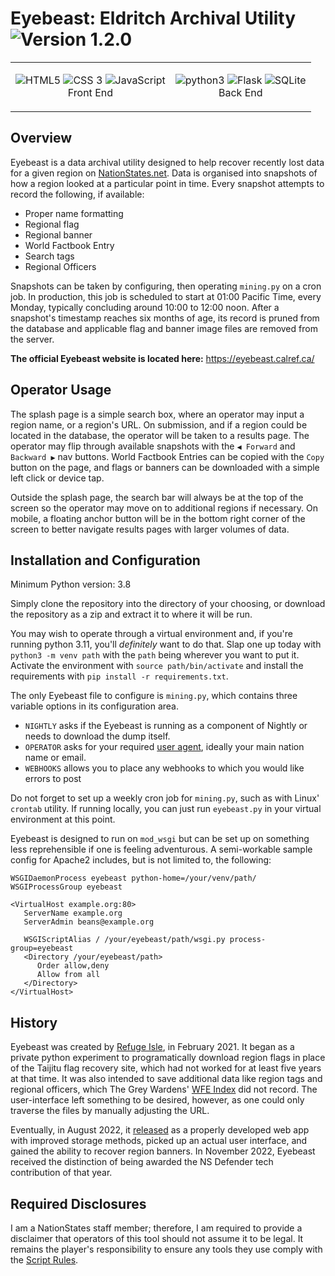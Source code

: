 # Eyebeast: Eldritch Archival Utility ![Version 1.2.0](https://img.shields.io/badge/Version-1.2.0-0099ff)

<table align="center"><tr>
<td align="center">

<img src="https://img.shields.io/badge/-HTML5-E34F26?logo=html5&logoColor=white&style=flat" alt="HTML5"> <img src="https://img.shields.io/badge/-Bulma-00D1B2?logo=bulma&logoColor=white&style=flat" alt="CSS 3"> <img src="https://img.shields.io/badge/-JavaScript-F7DF1E?logo=javascript&logoColor=white&style=flat" alt="JavaScript">
<br>Front End

</td><td align="center">

<img src="https://img.shields.io/badge/-Python%203-3776AB?logo=python&logoColor=white&style=flat" alt="python3"> <img src="https://img.shields.io/badge/-Flask-000000?logo=flask&logoColor=white&style=flat" alt="Flask"> <img src="https://img.shields.io/badge/-SQLite%203-003B57?logo=sqlite&logoColor=white&style=flat" alt="SQLite">
<br>Back End

</td>
</tr></table>

## Overview
Eyebeast is a data archival utility designed to help recover recently lost data for a given region on [NationStates.net](https://www.nationstates.net/). Data is organised into snapshots of how a region looked at a particular point in time. Every snapshot attempts to record the following, if available:
- Proper name formatting
- Regional flag
- Regional banner
- World Factbook Entry
- Search tags
- Regional Officers

Snapshots can be taken by configuring, then operating `mining.py` on a cron job. In production, this job is scheduled to start at 01:00 Pacific Time, every Monday, typically concluding around 10:00 to 12:00 noon. After a snapshot's timestamp reaches six months of age, its record is pruned from the database and applicable flag and banner image files are removed from the server.

**The official Eyebeast website is located here:** https://eyebeast.calref.ca/

## Operator Usage
The splash page is a simple search box, where an operator may input a region name, or a region's URL. On submission, and if a region could be located in the database, the operator will be taken to a results page. The operator may flip through available snapshots with the `◀ Forward` and `Backward ▶` nav buttons. World Factbook Entries can be copied with the `Copy` button on the page, and flags or banners can be downloaded with a simple left click or device tap.

Outside the splash page, the search bar will always be at the top of the screen so the operator may move on to additional regions if necessary. On mobile, a floating anchor button will be in the bottom right corner of the screen to better navigate results pages with larger volumes of data.

## Installation and Configuration

Minimum Python version: 3.8

Simply clone the repository into the directory of your choosing, or download the repository as a zip and extract it to where it will be run.

You may wish to operate through a virtual environment and, if you're running python 3.11, you'll *definitely* want to do that. Slap one up today with `python3 -m venv path` with the `path` being wherever you want to put it. Activate the environment with `source path/bin/activate` and install the requirements with `pip install -r requirements.txt`.

The only Eyebeast file to configure is `mining.py`, which contains three variable options in its configuration area.
- `NIGHTLY` asks if the Eyebeast is running as a component of Nightly or needs to download the dump itself.
- `OPERATOR` asks for your required [user agent](https://www.nationstates.net/pages/api.html#terms), ideally your main nation name or email.
- `WEBHOOKS` allows you to place any webhooks to which you would like errors to post

Do not forget to set up a weekly cron job for `mining.py`, such as with Linux' `crontab` utility. If running locally, you can just run `eyebeast.py` in your virtual environment at this point.

Eyebeast is designed to run on `mod_wsgi` but can be set up on something less reprehensible if one is feeling adventurous. A semi-workable sample config for Apache2 includes, but is not limited to, the following:

```
WSGIDaemonProcess eyebeast python-home=/your/venv/path/
WSGIProcessGroup eyebeast

<VirtualHost example.org:80>
   ServerName example.org
   ServerAdmin beans@example.org

   WSGIScriptAlias / /your/eyebeast/path/wsgi.py process-group=eyebeast
   <Directory /your/eyebeast/path>
      Order allow,deny
      Allow from all
   </Directory>
</VirtualHost>
```

## History

Eyebeast was created by [Refuge Isle](https://www.nationstates.net/nation=refuge_isle), in February 2021. It began as a private python experiment to programatically download region flags in place of the Taijitu flag recovery site, which had not worked for at least five years at that time. It was also intended to save additional data like region tags and regional officers, which The Grey Wardens' [WFE Index](https://greywardens.xyz/tools/wfe_index/) did not record. The user-interface left something to be desired, however, as one could only traverse the files by manually adjusting the URL.

Eventually, in August 2022, it [released](https://forum.calref.ca/index.php?topic=9.msg3853#msg3853) as a properly developed web app with improved storage methods, picked up an actual user interface, and gained the ability to recover region banners. In November 2022, Eyebeast received the distinction of being awarded the NS Defender tech contribution of that year.

## Required Disclosures

I am a NationStates staff member; therefore, I am required to provide a disclaimer that operators of this tool should not assume it to be legal. It remains the player's responsibility to ensure any tools they use comply with the [Script Rules](https://forum.nationstates.net/viewtopic.php?p=16394966#p16394966).